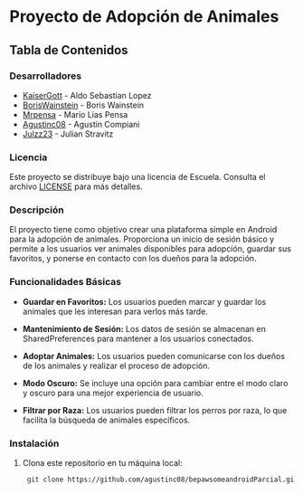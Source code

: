 # Proyecto de Adopción de Animales

## Tabla de Contenidos

### Desarrolladores

- [KaiserGott](https://github.com/KaiserGott) - Aldo Sebastian Lopez
- [BorisWainstein](https://github.com/BorisWainstein) - Boris Wainstein
- [Mrpensa](https://github.com/Mrpensa) - Mario Lias Pensa
- [Agustinc08](https://github.com/Agustinc08) - Agustin Compiani
- [Julzz23](https://github.com/Julzz23) - Julian Stravitz

### Licencia

Este proyecto se distribuye bajo una licencia de Escuela. Consulta el archivo [LICENSE](LICENSE) para más detalles.

### Descripción

El proyecto tiene como objetivo crear una plataforma simple en Android para la adopción de animales. Proporciona un inicio de sesión básico y permite a los usuarios ver animales disponibles para adopción, guardar sus favoritos, y ponerse en contacto con los dueños para la adopción.

### Funcionalidades Básicas

- **Guardar en Favoritos:** Los usuarios pueden marcar y guardar los animales que les interesan para verlos más tarde.

- **Mantenimiento de Sesión:** Los datos de sesión se almacenan en SharedPreferences para mantener a los usuarios conectados.

- **Adoptar Animales:** Los usuarios pueden comunicarse con los dueños de los animales y realizar el proceso de adopción.

- **Modo Oscuro:** Se incluye una opción para cambiar entre el modo claro y oscuro para una mejor experiencia de usuario.

- **Filtrar por Raza:** Los usuarios pueden filtrar los perros por raza, lo que facilita la búsqueda de animales específicos.


### Instalación

1. Clona este repositorio en tu máquina local:

   ```bash
    git clone https://github.com/agustinc08/bepawsomeandroidParcial.git# bepawsomeandroidParcial
